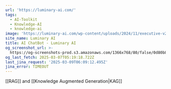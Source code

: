 ```yaml
---
url: 'https://luminary-ai.com/'
tags:
  - AI-Toolkit
  - Knowledge-AI
  - knowledge-ai
image: 'https://luminary-ai.com/wp-content/uploads/2024/11/executive-v2-300.png'
site_name: Luminary AI
title: AI ChatBot - Luminary AI
og_screenshot_url: >-
  https://og-screenshots-prod.s3.amazonaws.com/1366x768/80/false/0d80b887d5c7d8b3f515079c2f3ac78a1870c08f81e98154b5644d3c097ac529.jpeg
og_last_fetch: 2025-03-07T05:19:18.722Z
last_jina_request: '2025-03-09T06:09:12.495Z'
jina_error: TIMEOUT
---
```

[[RAG]] and [[Knowledge Augmented Generation|KAG]] 
